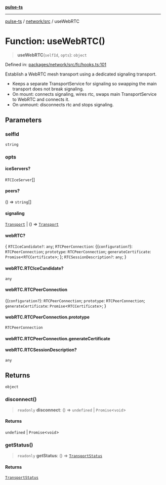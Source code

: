 [**pulse-ts**](../../../README.md)

***

[pulse-ts](../../../README.md) / [network/src](../README.md) / useWebRTC

# Function: useWebRTC()

> **useWebRTC**(`selfId`, `opts`): `object`

Defined in: [packages/network/src/fc/hooks.ts:101](https://github.com/jlehett/pulse-ts/blob/4869ef2c4af7bf37d31e2edd2d6d1ba148133fb2/packages/network/src/fc/hooks.ts#L101)

Establish a WebRTC mesh transport using a dedicated signaling transport.

- Keeps a separate TransportService for signaling so swapping the main transport does not break signaling.
- On mount: connects signaling, wires rtc, swaps main TransportService to WebRTC and connects it.
- On unmount: disconnects rtc and stops signaling.

## Parameters

### selfId

`string`

### opts

#### iceServers?

`RTCIceServer`[]

#### peers?

() => `string`[]

#### signaling

[`Transport`](../interfaces/Transport.md) \| () => [`Transport`](../interfaces/Transport.md)

#### webRTC?

\{ `RTCIceCandidate?`: `any`; `RTCPeerConnection`: \{(`configuration?`): `RTCPeerConnection`; `prototype`: `RTCPeerConnection`; `generateCertificate`: `Promise`\<`RTCCertificate`\>; \}; `RTCSessionDescription?`: `any`; \}

#### webRTC.RTCIceCandidate?

`any`

#### webRTC.RTCPeerConnection

\{(`configuration?`): `RTCPeerConnection`; `prototype`: `RTCPeerConnection`; `generateCertificate`: `Promise`\<`RTCCertificate`\>; \}

#### webRTC.RTCPeerConnection.prototype

`RTCPeerConnection`

#### webRTC.RTCPeerConnection.generateCertificate

#### webRTC.RTCSessionDescription?

`any`

## Returns

`object`

### disconnect()

> `readonly` **disconnect**: () => `undefined` \| `Promise`\<`void`\>

#### Returns

`undefined` \| `Promise`\<`void`\>

### getStatus()

> `readonly` **getStatus**: () => [`TransportStatus`](../type-aliases/TransportStatus.md)

#### Returns

[`TransportStatus`](../type-aliases/TransportStatus.md)
